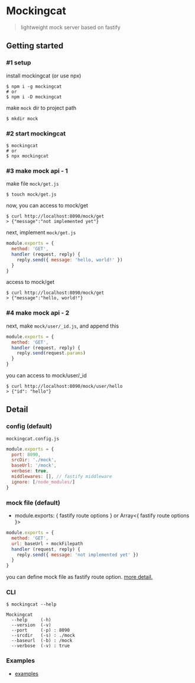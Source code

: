 # Mockingcat
> lightweight mock server based on fastify

## Getting started
### #1 setup
install mockingcat (or use npx)
```
$ npm i -g mockingcat
# or
$ npm i -D mockingcat
```

make `mock` dir to project path
```
$ mkdir mock
```

### #2 start mockingcat
```
$ mockingcat
# or
$ npx mockingcat
```

### #3 make mock api - 1
make file `mock/get.js`
```
$ touch mock/get.js
```

now, you can access to mock/get
```
$ curl http://localhost:8090/mock/get
> {"message":"not implemented yet"}
```

next, implement `mock/get.js`
```js
module.exports = {
  method: 'GET',
  handler (request, reply) {
    reply.send({ message: 'hello, world!' })
  }
}
```

access to mock/get
```
$ curl http://localhost:8090/mock/get
> {"message":"hello, world!"}
```

### #4 make mock api - 2
next, make `mock/user/_id.js`, and append this
```js
module.exports = {
  method: 'GET',
  handler (request, reply) {
    reply.send(request.params)
  }
}
```

you can access to mock/user/_id
```
$ curl http://localhost:8090/mock/user/hello
> {"id": "hello"}
```

## Detail
### config (default)
`mockingcat.config.js`
```js
module.exports = {
  port: 8090,
  srcDir: './mock',
  baseUrl: '/mock',
  verbose: true,
  middlewares: [], // fastify middleware
  ignore: [/node_modules/]
}
```

### mock file (default)
- module.exports: { fastify route options } or Array<{ fastify route options }>
```js
module.exports = {
  method: 'GET',
  url: baseUrl + mockFilepath
  handler (request, reply) {
    reply.send({ message: 'not implemented yet' })
  }
}
```
you can define mock file as fastify route option.
[more detail.](https://github.com/fastify/fastify/blob/master/docs/Routes.md#full-declaration)

### CLI
```
$ mockingcat --help

Mockingcat
  --help     (-h)
  --version  (-v)
  --port     (-p) : 8090
  --srcdir   (-s) : ./mock
  --baseurl  (-b) : /mock
  --verbose  (-v) : true
```

### Examples
- [examples](./examples)

